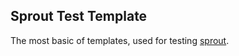 Sprout Test Template
--------------------

The most basic of templates, used for testing [sprout](https://github.com/carrot/sprout).
